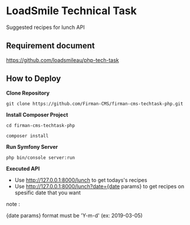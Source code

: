 # LoadSmile Technical Task
Suggested recipes for lunch API


## Requirement document

https://github.com/loadsmileau/php-tech-task

## How to Deploy
__Clone Repository__

`git clone https://github.com/Firman-CMS/firman-cms-techtask-php.git`


__Install Composer Project__

`cd firman-cms-techtask-php`

`composer install`

__Run Symfony Server__

`php bin/console server:run`

__Executed API__

- Use http://127.0.0.1:8000/lunch to get todays's recipes
- Use http://127.0.0.1:8000/lunch?date={date params} to get recipes on spesific date that you want

note :

{date params} format must be 'Y-m-d' (ex: 2019-03-05)
